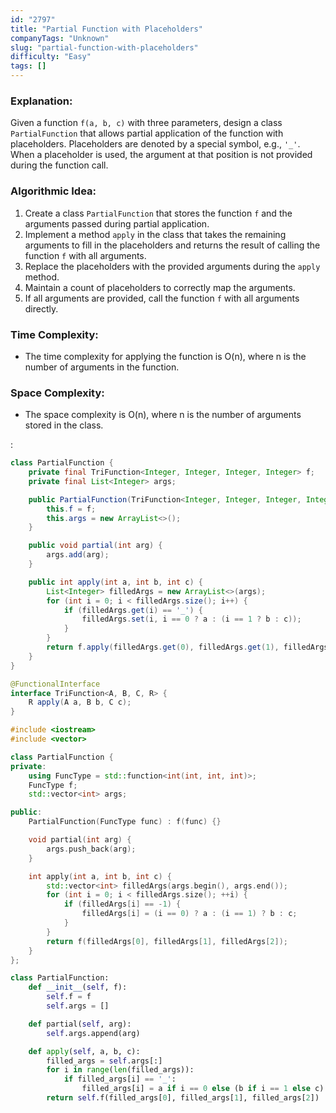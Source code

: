 ```yaml
---
id: "2797"
title: "Partial Function with Placeholders"
companyTags: "Unknown"
slug: "partial-function-with-placeholders"
difficulty: "Easy"
tags: []
---
```


### Explanation:
Given a function `f(a, b, c)` with three parameters, design a class `PartialFunction` that allows partial application of the function with placeholders. Placeholders are denoted by a special symbol, e.g., `'_'`. When a placeholder is used, the argument at that position is not provided during the function call.

### Algorithmic Idea:
1. Create a class `PartialFunction` that stores the function `f` and the arguments passed during partial application.
2. Implement a method `apply` in the class that takes the remaining arguments to fill in the placeholders and returns the result of calling the function `f` with all arguments.
3. Replace the placeholders with the provided arguments during the `apply` method.
4. Maintain a count of placeholders to correctly map the arguments.
5. If all arguments are provided, call the function `f` with all arguments directly.

### Time Complexity:
- The time complexity for applying the function is O(n), where n is the number of arguments in the function.

### Space Complexity:
- The space complexity is O(n), where n is the number of arguments stored in the class.

:

```java
class PartialFunction {
    private final TriFunction<Integer, Integer, Integer, Integer> f;
    private final List<Integer> args;

    public PartialFunction(TriFunction<Integer, Integer, Integer, Integer> f) {
        this.f = f;
        this.args = new ArrayList<>();
    }

    public void partial(int arg) {
        args.add(arg);
    }

    public int apply(int a, int b, int c) {
        List<Integer> filledArgs = new ArrayList<>(args);
        for (int i = 0; i < filledArgs.size(); i++) {
            if (filledArgs.get(i) == '_') {
                filledArgs.set(i, i == 0 ? a : (i == 1 ? b : c));
            }
        }
        return f.apply(filledArgs.get(0), filledArgs.get(1), filledArgs.get(2));
    }
}

@FunctionalInterface
interface TriFunction<A, B, C, R> {
    R apply(A a, B b, C c);
}
```

```cpp
#include <iostream>
#include <vector>

class PartialFunction {
private:
    using FuncType = std::function<int(int, int, int)>;
    FuncType f;
    std::vector<int> args;

public:
    PartialFunction(FuncType func) : f(func) {}

    void partial(int arg) {
        args.push_back(arg);
    }

    int apply(int a, int b, int c) {
        std::vector<int> filledArgs(args.begin(), args.end());
        for (int i = 0; i < filledArgs.size(); ++i) {
            if (filledArgs[i] == -1) {
                filledArgs[i] = (i == 0) ? a : (i == 1) ? b : c;
            }
        }
        return f(filledArgs[0], filledArgs[1], filledArgs[2]);
    }
};
```

```python
class PartialFunction:
    def __init__(self, f):
        self.f = f
        self.args = []

    def partial(self, arg):
        self.args.append(arg)

    def apply(self, a, b, c):
        filled_args = self.args[:]
        for i in range(len(filled_args)):
            if filled_args[i] == '_':
                filled_args[i] = a if i == 0 else (b if i == 1 else c)
        return self.f(filled_args[0], filled_args[1], filled_args[2])
```